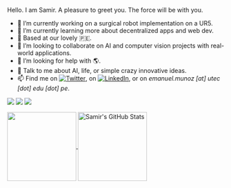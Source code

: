 Hello. I am Samir. A pleasure to greet you. The force will be with you. 
- 🔭 I’m currently working on a surgical robot implementation on a UR5.
- 🌱 I’m currently learning more about decentralized apps and web dev.
- :house_with_garden: Based at our lovely :peru:.
- 👯 I’m looking to collaborate on AI and computer vision projects with real-world applications.
- 🤔 I’m looking for help with :earth_americas:.
- 💬 Talk to me about AI, life, or simple crazy innovative ideas.
- 📫 Find me on [![Twitter][1.2]][1], on [![LinkedIn][3.2]][2], or on *emanuel.munoz [at] utec [dot] edu [dot] pe*.

![](https://img.shields.io/badge/Code-Python-informational?style=flat&logo=Python&logoColor=white&color=004263)
![](https://img.shields.io/badge/Code-C++-informational?style=flat&logo=C++&logoColor=white&color=004263)
![](https://img.shields.io/badge/Code-Javascript-informational?style=flat&logo=Javascript&logoColor=white&color=004263)

<a href="https://github.com/EmanuelSamir/EmanuelSamir">
  <img align="center" img height="160em" src="https://github-readme-stats.vercel.app/api/top-langs/?username=EmanuelSamir&layout=compact&hide=java,html&title_color=004263&text_color=6A6A6A&icon_color=0092c3&bg_color=ffffff" />
</a>
<a href="https://github.com/EmanuelSamir/EmanuelSamir">
  <img align="center" img height="160em" src="https://github-readme-stats.vercel.app/api?username=EmanuelSamir&show_icons=true&hide=stars&layout=compact&line_height=27&count_private=true&title_color=004263&text_color=6A6A6A&icon_color=0092c3&bg_color=ffffff" alt="Samir's GitHub Stats" />
</a>

[1.2]: http://i.imgur.com/wWzX9uB.png (twitter icon without padding)
[3.2]: https://raw.githubusercontent.com/MartinHeinz/MartinHeinz/master/linkedin-3-16.png (LinkedIn icon without padding)


[1]: https://twitter.com/emanuelsamirmp
[2]: https://www.linkedin.com/in/emanuelsamirmp/en


